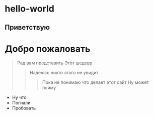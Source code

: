 # hello-world
Приветствую
-----------
Добро пожаловать
================
>Рад вам представить
>Этот шедевр
>>Надеюсь никто этого не увидит
>>>Пока не понимаю что делает этот сайт
>Ну может пойму

+ Ну что
+ Погнали
+ Пробовать
